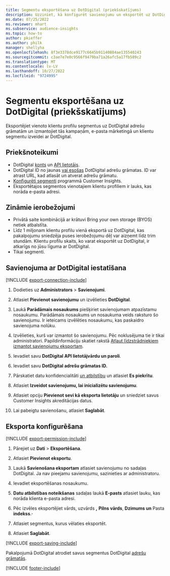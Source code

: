 ```yaml
---
title: Segmentu eksportēšana uz DotDigital (priekšskatījums)
description: Uzziniet, kā konfigurēt savienojumu un eksportēt uz DotDigital.
ms.date: 07/25/2022
ms.reviewer: mhart
ms.subservice: audience-insights
ms.topic: how-to
author: pkieffer
ms.author: philk
manager: shellyha
ms.openlocfilehash: 8f3e3378dce9177c6645b91140884ae135540243
ms.sourcegitcommit: c3ae7e7e0c9566f9479ba71a26afc5a17fb589c2
ms.translationtype: MT
ms.contentlocale: lv-LV
ms.lasthandoff: 10/27/2022
ms.locfileid: "9724995"
---
```

# <a name="export-segments-to-dotdigital-preview"></a>Segmentu eksportēšana uz DotDigital (priekšskatījums)

Eksportējiet vienoto klientu profilu segmentus uz DotDigital adrešu grāmatām un izmantojiet tās kampaņām, e-pasta mārketingā un klientu segmentu izveidei ar DotDigital.

## <a name="prerequisites"></a>Priekšnoteikumi

- DotDigital [konts](https://dotdigital.com/) un [API lietotājs](https://support.dotdigital.com/hc/articles/115001718730-How-do-I-create-an-API-user).
- DotDigital ID no jaunas [vai esošas](https://support.dotdigital.com/hc/articles/212211968-Creating-an-address-book) DotDigital adrešu grāmatas. ID var atrast URL, kad atlasāt un atverat adrešu grāmatu.
- [Konfigurēti segmenti](segments.md) programmā Customer Insights.
- Eksportētajos segmentos vienotajiem klientu profiliem ir lauks, kas norāda e-pasta adresi.

## <a name="known-limitations"></a>Zināmie ierobežojumi

- Privātā saite kombinācijā ar krātuvi Bring your own storage (BYOS) netiek atbalstīta.
- Līdz 1 miljonam klientu profilu vienā eksportā uz DotDigital, kas pakalpojumu sniedzēja puses ierobežojumu dēļ var aizņemt līdz trim stundām. Klientu profilu skaits, ko varat eksportēt uz DotDigital, ir atkarīgs no jūsu līguma ar DotDigital.
- Tikai segmenti.

## <a name="set-up-connection-to-dotdigital"></a>Savienojuma ar DotDigital iestatīšana

[!INCLUDE [export-connection-include](includes/export-connection-admn.md)]

1. Dodieties uz **Administrators** > **Savienojumi**.

1. Atlasiet **Pievienot savienojumu** un izvēlieties **DotDigital**.

1. Laukā **Parādāmais nosaukums** piešķiriet savienojumam atpazīstamu nosaukumu. Parādāmais nosaukums un nosaukuma veids raksturo šo savienojumu. Ir ieteicams izvēlēties nosaukumu, kas paskaidro savienojuma nolūku.

1. Izvēlieties, kurš var izmantot šo savienojumu. Pēc noklusējuma tie ir tikai administratori. Papildinformāciju skatiet rakstā [Atļaut līdzstrādniekiem izmantot savienojumu eksportam](connections.md#allow-contributors-to-use-a-connection-for-exports).

1. Ievadiet savu **DotDigital API lietotājvārdu un paroli**.

1. Ievadiet savu **DotDigital adrešu grāmatas ID.**

1. Pārskatiet datu konfidencialitāti [un atbilstību](connections.md#data-privacy-and-compliance) un atlasiet **Es piekrītu**.

1. Atlasiet **Izveidot savienojumu, lai inicializētu savienojumu**.

1. Atlasiet opciju **Pievienot sevi kā eksporta lietotāju** un sniedziet savus Customer Insights akreditācijas datus.

1. Lai pabeigtu savienošanu, atlasiet **Saglabāt**.

## <a name="configure-an-export"></a>Eksporta konfigurēšana

[!INCLUDE [export-permission-include](includes/export-permission.md)]

1. Pārejiet uz **Dati** > **Eksportēšana**.

1. Atlasiet **Pievienot eksportu**.

1. Laukā **Savienošana eksportam** atlasiet savienojumu no sadaļas DotDigital. Ja nav pieejamu savienojumu, sazinieties ar administratoru.

1. Ievadiet eksportēšanas nosaukumu.

1. **Datu atbilstības noteikšanas** sadaļas laukā **E-pasts** atlasiet lauku, kas norāda klienta e-pasta adresi.

1. Pēc izvēles eksportējiet vārds, uzvārds **,** **Pilns vārds**, **Dzimums un** Pasta **indekss**.**·**

1. Atlasiet segmentus, kurus vēlaties eksportēt.

1. Atlasiet **Saglabāt**.

[!INCLUDE [export-saving-include](includes/export-saving.md)]

Pakalpojumā DotDigital atrodiet savus segmentus DotDigital [adrešu grāmatās](https://support.dotdigital.com/hc/articles/212211968-Creating-an-address-book).

[!INCLUDE [footer-include](includes/footer-banner.md)]
